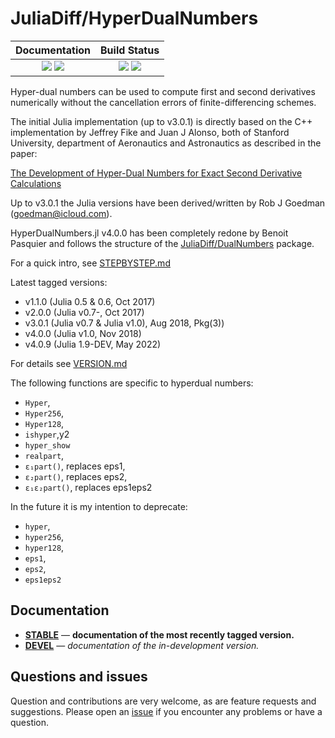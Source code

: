 # JuliaDiff/HyperDualNumbers


| **Documentation**                                                               | **Build Status**                                                                                |
|:-------------------------------------------------------------------------------:|:-----------------------------------------------------------------------------------------------:|
| [![][docs-stable-img]][docs-stable-url] [![][docs-dev-img]][docs-dev-url] | ![][CI-build] [![][codecov-img]][codecov-url] |


Hyper-dual numbers can be used to compute first and second derivatives numerically without the cancellation errors of finite-differencing schemes. 

The initial Julia implementation (up to v3.0.1) is directly based on the C++ implementation by Jeffrey Fike and Juan J Alonso, both of Stanford University, department of Aeronautics and Astronautics as described in the paper:

[The Development of Hyper-Dual Numbers for Exact Second Derivative Calculations](https://adl.stanford.edu/hyperdual/Fike_AIAA-2011-886.pdf)

Up to v3.0.1 the Julia versions have been derived/written by Rob J Goedman (goedman@icloud.com).

HyperDualNumbers.jl v4.0.0 has been completely redone by Benoit Pasquier and follows the structure of the [JuliaDiff/DualNumbers](https://github.com/JuliaDiff/DualNumbers.jl) package.

For a quick intro, see [STEPBYSTEP.md](https://github.com/JuliaDiff/HyperDualNumbers.jl/blob/master/STEPBYSTEP.md)

Latest tagged versions:

*  v1.1.0 (Julia 0.5 & 0.6, Oct 2017)
*  v2.0.0 (Julia v0.7-, Oct 2017)
*  v3.0.1 (Julia v0.7 & Julia v1.0), Aug 2018, Pkg(3))
*  v4.0.0 (Julia v1.0, Nov 2018)
*  v4.0.9 (Julia 1.9-DEV, May 2022)

For details see [VERSION.md](https://github.com/JuliaDiff/HyperDualNumbers.jl/blob/master/VERSIONS.md)


The following functions are specific to hyperdual numbers:

* `Hyper`,
* `Hyper256`,
* `Hyper128`,
* `ishyper`,y2
* `hyper_show`
* `realpart`,
* `ε₁part()`, replaces eps1,
* `ε₂part()`, replaces eps2,
* `ε₁ε₂part()`, replaces eps1eps2

In the future it is my intention to deprecate:

* `hyper`,
* `hyper256`,
* `hyper128`,
* `eps1`,
* `eps2`,
* `eps1eps2`

## Documentation

- [**STABLE**][docs-stable-url] &mdash; **documentation of the most recently tagged version.**
- [**DEVEL**][docs-dev-url] &mdash; *documentation of the in-development version.*

## Questions and issues

Question and contributions are very welcome, as are feature requests and suggestions. Please open an [issue][issues-url] if you encounter any problems or have a question. 

[docs-dev-img]: https://img.shields.io/badge/docs-dev-blue.svg
[docs-dev-url]: https://juliadiff.org/HyperDualNumbers.jl/latest

[docs-stable-img]: https://img.shields.io/badge/docs-stable-blue.svg
[docs-stable-url]: https://juliadiff.org/HyperDualNumbers.jl/stable

[CI-build]: https://github.com/stanjulia/Stan.jl/workflows/CI/badge.svg?branch=master

[travis-img]: https://travis-ci.com/JuliaDiff/HyperDualNumbers.jl.svg?branch=master
[travis-url]: https://travis-ci.com/JuliaDiff/HyperDualNumbers.jl

[appveyor-img]: https://ci.appveyor.com/api/projects/status/gkwh4md2fq4c29hy?svg=true
[appveyor-url]: https://ci.appveyor.com/project/JuliaDiff/HyperDualNumbers-jl

[codecov-img]: https://codecov.io/gh/JuliaDiff/HyperDualNumbers.jl/branch/master/graph/badge.svg
[codecov-url]: https://codecov.io/gh/JuliaDiff/HyperDualNumbers.jl

[issues-url]: https://github.com/JuliaDiff/HyperDualNumbers.jl/issues

